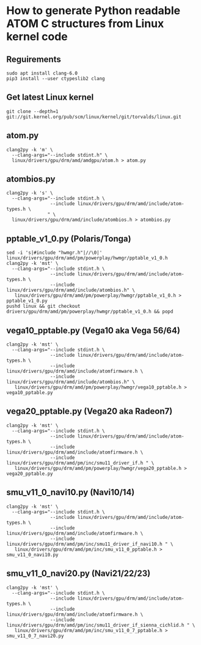 
# How to generate Python readable ATOM C structures from Linux kernel code

## Reguirements

    sudo apt install clang-6.0
    pip3 install --user ctypeslib2 clang

## Get latest Linux kernel

    git clone --depth=1 git://git.kernel.org/pub/scm/linux/kernel/git/torvalds/linux.git


## atom.py

    clang2py -k 'm' \
      --clang-args="--include stdint.h" \
      linux/drivers/gpu/drm/amd/amdgpu/atom.h > atom.py


## atombios.py

    clang2py -k 's' \
      --clang-args="--include stdint.h \
                    --include linux/drivers/gpu/drm/amd/include/atom-types.h \
                   " \
      linux/drivers/gpu/drm/amd/include/atombios.h > atombios.py


## pptable_v1_0.py (Polaris/Tonga)

    sed -i 's|#include "hwmgr.h"|//\0|' linux/drivers/gpu/drm/amd/pm/powerplay/hwmgr/pptable_v1_0.h
    clang2py -k 'mst' \
      --clang-args="--include stdint.h \
                    --include linux/drivers/gpu/drm/amd/include/atom-types.h \
                    --include linux/drivers/gpu/drm/amd/include/atombios.h" \
       linux/drivers/gpu/drm/amd/pm/powerplay/hwmgr/pptable_v1_0.h > pptable_v1_0.py
    pushd linux && git checkout drivers/gpu/drm/amd/pm/powerplay/hwmgr/pptable_v1_0.h && popd


## vega10_pptable.py (Vega10 aka Vega 56/64)

    clang2py -k 'mst' \
      --clang-args="--include stdint.h \
                    --include linux/drivers/gpu/drm/amd/include/atom-types.h \
                    --include linux/drivers/gpu/drm/amd/include/atomfirmware.h \
                    --include linux/drivers/gpu/drm/amd/include/atombios.h" \
       linux/drivers/gpu/drm/amd/pm/powerplay/hwmgr/vega10_pptable.h > vega10_pptable.py


## vega20_pptable.py (Vega20 aka Radeon7)

    clang2py -k 'mst' \
      --clang-args="--include stdint.h \
                    --include linux/drivers/gpu/drm/amd/include/atom-types.h \
                    --include linux/drivers/gpu/drm/amd/include/atomfirmware.h \
                    --include linux/drivers/gpu/drm/amd/pm/inc/smu11_driver_if.h " \
       linux/drivers/gpu/drm/amd/pm/powerplay/hwmgr/vega20_pptable.h > vega20_pptable.py


##  smu_v11_0_navi10.py (Navi10/14)

    clang2py -k 'mst' \
      --clang-args="--include stdint.h \
                    --include linux/drivers/gpu/drm/amd/include/atom-types.h \
                    --include linux/drivers/gpu/drm/amd/include/atomfirmware.h \
                    --include linux/drivers/gpu/drm/amd/pm/inc/smu11_driver_if_navi10.h " \
       linux/drivers/gpu/drm/amd/pm/inc/smu_v11_0_pptable.h > smu_v11_0_navi10.py


##  smu_v11_0_navi20.py (Navi21/22/23)

    clang2py -k 'mst' \
      --clang-args="--include stdint.h \
                    --include linux/drivers/gpu/drm/amd/include/atom-types.h \
                    --include linux/drivers/gpu/drm/amd/include/atomfirmware.h \
                    --include linux/drivers/gpu/drm/amd/pm/inc/smu11_driver_if_sienna_cichlid.h " \
       linux/drivers/gpu/drm/amd/pm/inc/smu_v11_0_7_pptable.h > smu_v11_0_7_navi20.py

